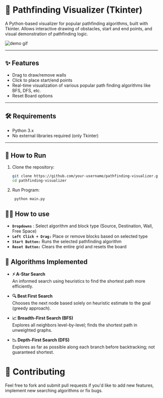 # 🧭 Pathfinding Visualizer (Tkinter)

A Python-based visualizer for popular pathfinding algorithms, built with Tkinter. Allows interactive drawing of obstacles, start and end points, and visual demonstration of pathfinding logic.

![demo gif](https://res.cloudinary.com/dvjkkh0tf/image/upload/v1748866201/path_finding_visualizer_a_star_algo_jqzlgj.png)

---

## ✨ Features

- Drag to draw/remove walls
- Click to place start/end points
- Real-time visualization of various popular path finding algorithms like BFS, DFS, etc.
- Reset Board options

---

## 🛠 Requirements

- Python 3.x
- No external libraries required (only Tkinter)

---

## 🚀 How to Run

1. Clone the repository:

   ```bash
   git clone https://github.com/your-username/pathfinding-visualizer.git
   cd pathfinding-visualizer
   ```

2. Run Program:
   ```bash
    python main.py
   ```

## 🧑‍💻 How to use

- **`Dropdowns`** : Select algorithm and block type (Source, Destination, Wall, Free Space)
- **`Left Click + Drag:`** Place or remove blocks based on selected type
- **`Start Button:`** Runs the selected pathfinding algorithm
- **`Reset Button:`** Clears the entire grid and resets the board

## 🧠 Algorithms Implemented

- **⚡ A-Star Search**  
  An informed search using heuristics to find the shortest path more efficiently.

- **🔍 Best First Search**  
  Chooses the next node based solely on heuristic estimate to the goal (greedy approach).

- **📈 Breadth-First Search (BFS)**  
  Explores all neighbors level-by-level; finds the shortest path in unweighted graphs.

- **📉 Depth-First Search (DFS)**  
  Explores as far as possible along each branch before backtracking; not guaranteed shortest.

# 🤝 Contributing

Feel free to fork and submit pull requests if you'd like to add new features, implement new searching algorithms or fix bugs.
